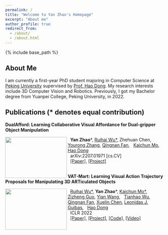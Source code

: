 ```yaml
---
permalink: /
title: "Welcome to Yan Zhao's Homepage"
excerpt: "About me"
author_profile: true
redirect_from: 
  - /about/
  - /about.html
---
```


{% include base_path %}

<script async defer src="https://buttons.github.io/buttons.js"></script>



About Me
------

I am currently a first-year PhD student majoring in Computer Science at [Peking University](https://english.pku.edu.cn) supervised by [Prof. Hao Dong](https://zsdonghao.github.io/). My research interests include 3D Computer Vision and Robotics.
Previously, I got my Bachelor degree from Yuanpei College, Peking University, in 2022. 




Publications (\* denotes equal contribution)
------

__DualAfford: Learning Collaborative Visual Affordance for Dual-gripper Object Manipulation__

<img width="195" height="130" align="left" src="https://sxy7147.github.io/images/2022-dualafford.gif"/>

&nbsp;  **Yan Zhao***, [Ruihai Wu\*](https://warshallrho.github.io), Zhehuan Chen, [Yourong Zhang](https://www.linkedin.com/in/yourong-zhang-2b1aab23a/),  [Qingnan Fan](https://fqnchina.github.io/), 
&nbsp;  [Kaichun Mo](https://www.cs.stanford.edu/~kaichun), [Hao Dong](http://zsdonghao.github.io/)  
&nbsp;  arXiv:2207.01971 [cs.CV]  
&nbsp;  [\[Paper\]](https://arxiv.org/pdf/2207.01971.pdf), [\[Project\]](https://hyperplane-lab.github.io/DualAfford/)  
<br>


__VAT-Mart: Learning Visual Action Trajectory Proposals for Manipulating 3D ARTiculated Objects__  

<img width="195" height="130" align="left" src="https://sxy7147.github.io/images/2022-vatmart.gif"/>

&nbsp;  [Ruihai Wu\*](https://warshallrho.github.io), **Yan Zhao***, [Kaichun Mo\*](https://www.cs.stanford.edu/~kaichun), [Zizheng Guo](https://guozz.cn), [Yian Wang](https://github.com/galaxy-qazzz), 
&nbsp;  [Tianhao Wu](https://moistchi.github.io/tianhaowu.github.io/), [Qingnan Fan](https://fqnchina.github.io/), [Xuelin Chen](https://xuelin-chen.github.io/), [Leonidas J. Guibas](https://geometry.stanford.edu/member/guibas/), 
&nbsp;  [Hao Dong](http://zsdonghao.github.io/)  
&nbsp;  ICLR 2022  
&nbsp;  [\[Paper\]](https://arxiv.org/pdf/2106.14440.pdf), [\[Project\]](https://hyperplane-lab.github.io/vat-mart/), [\[Code\]](https://github.com/warshallrho/VAT-Mart), [\[Video\]](https://www.youtube.com/watch?v=HjhsLKf1eQY)  





<!-- Selected Honors and Awards
------

- Undergraduate Scientific Research Award, *Yuanpei College, Peking University, 2022*
- Freshmen Scholarship, *Peking University, 2018* -->

